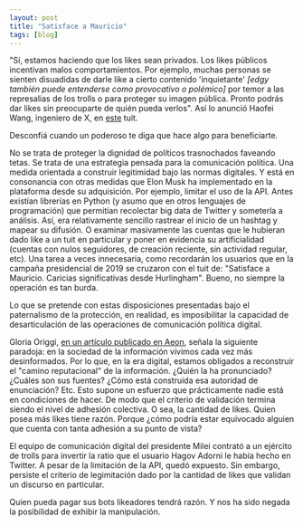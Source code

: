 ```yaml
---
layout: post
title: "Satisface a Mauricio"
tags: [blog]
---
```


"Sí, estamos haciendo que los likes sean privados. Los likes públicos incentivan malos comportamientos. Por ejemplo, muchas personas se sienten disuadidas de darle like a cierto contenido 'inquietante' _[edgy también puede entenderse como provocativo o polémico]_ por temor a las represalias de los trolls o para proteger su imagen pública. Pronto podrás dar likes sin preocuparte de quién pueda verlos". Así lo anunció Haofei Wang, ingeniero de X, en [este](https://x.com/wanghaofei/status/1793096366132195529) tuit.

Desconfiá cuando un poderoso te diga que hace algo para beneficiarte.

No se trata de proteger la dignidad de políticos trasnochados faveando tetas. Se trata de una estrategia pensada para la comunicación política. Una medida orientada a construir legitimidad bajo las normas digitales. Y está en consonancia con otras medidas que Elon Musk ha implementado en la plataforma desde su adquisición. Por ejemplo, limitar el uso de la API. Antes existían librerías en Python (y asumo que en otros lenguajes de programación) que permitían recolectar big data de Twitter y someterla a análisis. Así, era relativamente sencillo rastrear el inicio de un hashtag y mapear su difusión. O examinar masivamente las cuentas que le hubieran dado like a un tuit en particular y poner en evidencia su artificialidad (cuentas con nulos seguidores, de creación reciente, sin actividad regular, etc). Una tarea a veces innecesaria, como recordarán los usuarios que en la campaña presidencial de 2019 se cruzaron con el tuit de: "Satisface a Mauricio. Caricias significativas desde Hurlingham". Bueno, no siempre la operación es tan burda.

Lo que se pretende con estas disposiciones presentadas bajo el paternalismo de la protección, en realidad, es imposibilitar la capacidad de desarticulación de las operaciones de comunicación política digital.

Gloria Origgi, [en un artículo publicado en Aeon](https://aeon.co/ideas/say-goodbye-to-the-information-age-its-all-about-reputation-now), señala la siguiente paradoja: en la sociedad de la información vivimos cada vez más desinformados. Por lo que, en la era digital, estamos obligados a reconstruir el "camino reputacional" de la información. ¿Quién la ha pronunciado? ¿Cuáles son sus fuentes? ¿Cómo está construida esa autoridad de enunciación? Etc. Esto supone un esfuerzo que prácticamente nadie está en condiciones de hacer. De modo que el criterio de validación termina siendo el nivel de adhesión colectiva. O sea, la cantidad de likes. Quien posea más likes tiene razón. Porque ¿cómo podría estar equivocado alguien que cuenta con tanta adhesión a su punto de vista?

El equipo de comunicación digital del presidente Milei contrató a un ejército de trolls para invertir la ratio que el usuario Hagov Adorni le había hecho en Twitter. A pesar de la limitación de la API, quedó expuesto. Sin embargo, persiste el criterio de legimitación dado por la cantidad de likes que validan un discurso en particular.

Quien pueda pagar sus bots likeadores tendrá razón. Y nos ha sido negada la posibilidad de exhibir la manipulación.